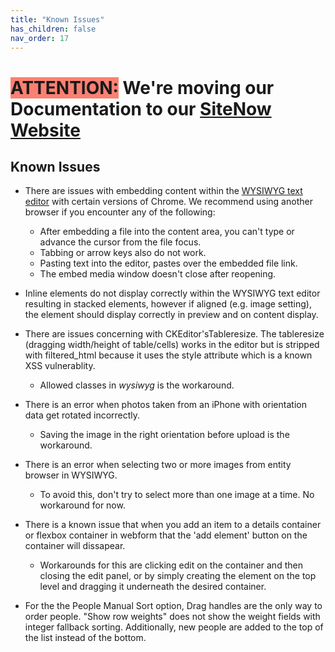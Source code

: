 ```yaml
---
title: "Known Issues"
has_children: false
nav_order: 17
---
```

# <span style=background-color:salmon>ATTENTION:</span> We're moving our Documentation to our [SiteNow Website](http://sitenow.uiowa.edu/known-issues)

## Known Issues

- There are issues with embedding content within the [WYSIWYG text editor](../wysiwyg/index.md) with certain versions of Chrome. We recommend using another browser if you encounter any of the following:
  - After embedding a file into the content area, you can't type or advance the cursor from the file focus.
  - Tabbing or arrow keys also do not work.
  - Pasting text into the editor, pastes over the embedded file link.
  - The embed media window doesn't close after reopening.
  
- Inline elements do not display correctly within the WYSIWYG text editor resulting in stacked elements, however if aligned (e.g. image setting), the element should display correctly in preview and on content display.

- There are issues concerning with CKEditor'sTableresize. The tableresize (dragging width/height of table/cells) works in the editor but is stripped with filtered_html because it uses the style attribute which is a known XSS vulnerablity.
  - Allowed classes in *wysiwyg* is the workaround.

- There is an error when photos taken from an iPhone with orientation data get rotated incorrectly.
  - Saving the image in the right orientation before upload is the workaround.

- There is an error when selecting two or more images from entity browser in WYSIWYG.
  - To avoid this, don't try to select more than one image at a time. No workaround for now.
  
- There is a known issue that when you add an item to a details container or flexbox container in webform that the 'add element' button on the container will dissapear.
  - Workarounds for this are clicking edit on the container and then closing the edit panel, or by simply creating the element on the top level and dragging it underneath the desired container.
  
- For the the People Manual Sort option, Drag handles are the only way to order people. "Show row weights" does not show the weight fields with integer fallback sorting. Additionally, new people are added to the top of the list instead of the bottom.
